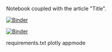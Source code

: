 Notebook coupled with the article "Title".

[![Binder](https://mybinder.org/badge_logo.svg)](https://mybinder.org/v2/gh/zizzo/notebooks/master?filepath=Framework_web.ipynb)

[![Binder](https://mybinder.org/badge_logo.svg)](https://mybinder.org/v2/gh/zizzo/notebooks/master?urlpath=%2Fapps%2FFramework_web.ipynb)

requirements.txt
plotly
appmode
